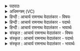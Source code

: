 <details><summary>पदपाठः</summary>

उ꣣त꣢। ब्रु꣣वन्तु। जन्त꣡वः꣢। उत्। अ꣣ग्निः꣢। वृ꣣त्र꣢हा। वृ꣣त्र। हा꣢। अ꣣जनि। धनञ्जयः꣢। ध꣣नम्। जयः꣢। र꣡णे꣢꣯रणे। र꣡णे꣢꣯। र꣢णे। १३८२।
</details>

<details><summary>अधिमन्त्रम् (VC)</summary>

- अग्निः
- गोतमो राहूगणः
- गायत्री
- षड्जः
</details>

<details><summary>हिन्दी : आचार्य रामनाथ वेदालंकार - विषयः</summary>

अगले मन्त्र में उपासक क्या कहें,यह वर्णन है।
</details>

<details><summary>हिन्दी : आचार्य रामनाथ वेदालंकार - पदार्थः</summary>

पदार्थान्वयभाषाः -  (उत) और (जन्तवः) द्वितीय जन्म ग्रहण किये हुए द्विज उपासक (ब्रुवन्तु) हर्ष के साथ कहें कि यह (वृत्रहा) विघ्नविनाशक (अग्निः) अग्रनायक परमेश्वर (उद् अजनि) हमारे हृदय में प्रादुभूर्त हो गया है,जो (रणे-रणे) प्रत्येक देवासुरसङ्ग्राम में (धनञ्जयः) दिव्य धन प्राप्त करानेवाला है ॥४॥
</details>

<details><summary>हिन्दी : आचार्य रामनाथ वेदालंकार - भावार्थः</summary>

भावार्थभाषाः -  आन्तरिक और बाह्य देवासुरसङ्ग्राम में परमेश्वर-विश्वासियों की विजय होती है और विजय से उन्हें दिव्य तथा भौतिक धन प्राप्त होते हैं ॥४॥ इस खण्ड में परमेश्वरोपासना का विषय वर्णित होने से इस खण्ड की पूर्व खण्ड के साथ सङ्गति है, यह जानना चाहिए ॥ बारहवें अध्याय में प्रथम खण्ड समाप्त ॥
</details>

<details><summary>संस्कृत : आचार्य रामनाथ वेदालंकार - विषयः</summary>

अथोपासकाः किं कुर्वन्त्वित्याह।
</details>

<details><summary>संस्कृत : आचार्य रामनाथ वेदालंकार - पदार्थः</summary>

पदार्थान्वयभाषाः -  (उत) अपि च (जन्तवः) अधिगतद्वितीयजन्मानो द्विजाः उपासकाः।[जन्यन्ते आचार्येण ये ते जन्तवो द्विजाः। कमिमनिजनिगाभायाहिभ्यश्च। उ० १।७३ इति जनेस्तुः प्रत्ययः।] (ब्रुवन्तु) हर्षेण कथयन्तु यत् अयम् (वृत्रहा) विघ्नहन्ता (अग्निः) अग्रनायकः परमेश्वरः (उद् अजनि) अस्माकं हृदये प्रादुर्भूतोऽस्ति। यः (रणे-रणे) संग्रामे संग्रामे,प्रतिदेवासुरसंग्रामम् (धनञ्जयः२) दिव्यधनस्य प्रापयिता वर्तते ॥४॥३
</details>

<details><summary>संस्कृत : आचार्य रामनाथ वेदालंकार - भावार्थः</summary>

भावार्थभाषाः -  आन्तरिके बाह्ये चापि देवासुरसंग्रामे परमेश्वरविश्वासिनां विजयो भवति विजयेन च तैर्दिव्यानि भौतिकानि च धनानि प्राप्यन्ते ॥४॥ अस्मिन् खण्डे परमेश्वरोपासनाविषयस्य वर्णनादेतत्खण्डस्य पूर्वखण्डेन संगतिरस्तीति मन्तव्यम् ॥
</details>